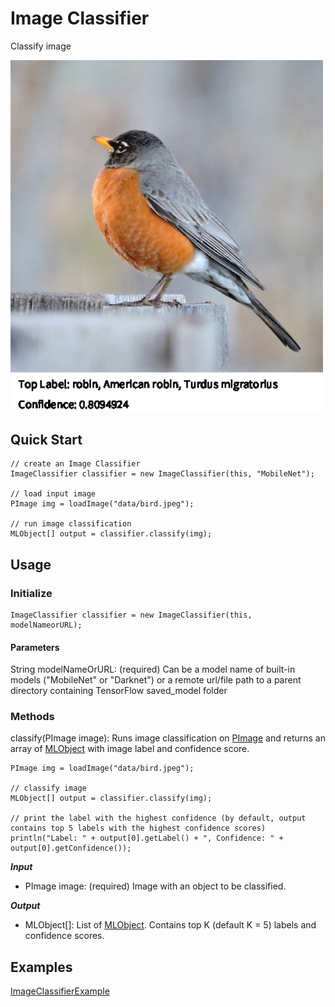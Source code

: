 # Image Classifier
Classify image

<img src="../data/image_classifier_demo.png" width="500">

## Quick Start
```
// create an Image Classifier
ImageClassifier classifier = new ImageClassifier(this, "MobileNet");

// load input image
PImage img = loadImage("data/bird.jpeg");

// run image classification
MLObject[] output = classifier.classify(img);
```

## Usage
### Initialize
```
ImageClassifier classifier = new ImageClassifier(this, modelNameorURL);
```
#### Parameters
String modelNameOrURL: (required) Can be a model name of built-in models ("MobileNet" or "Darknet") or a remote url/file path to a parent directory containing TensorFlow saved_model folder
### Methods
classify(PImage image): Runs image classification on [PImage](https://processing.org/reference/PImage.html) and returns an array of [MLObject]() with image label and confidence score.
```
PImage img = loadImage("data/bird.jpeg");

// classify image
MLObject[] output = classifier.classify(img);

// print the label with the highest confidence (by default, output contains top 5 labels with the highest confidence scores)
println("Label: " + output[0].getLabel() + ", Confidence: " + output[0].getConfidence());
```
***Input***
- PImage image: (required) Image with an object to be classified.

***Output***
- MLObject[]: List of [MLObject](). Contains top K (default K = 5) labels and confidence scores.

## Examples
[ImageClassifierExample](https://github.com/jjeongin/ml4processing/tree/master/examples/ImageClassifierExample)
